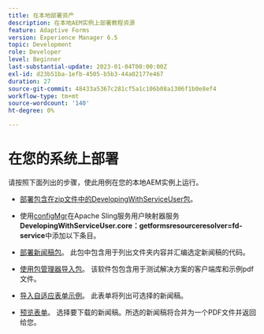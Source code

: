 ```yaml
---
title: 在本地部署资产
description: 在本地AEM实例上部署教程资源
feature: Adaptive Forms
version: Experience Manager 6.5
topic: Development
role: Developer
level: Beginner
last-substantial-update: 2023-01-04T00:00:00Z
exl-id: d23b51ba-1efb-4505-b5b3-44a02177e467
duration: 27
source-git-commit: 48433a5367c281cf5a1c106b08a1306f1b0e8ef4
workflow-type: tm+mt
source-wordcount: '140'
ht-degree: 0%

---
```


# 在您的系统上部署

请按照下面列出的步骤，使此用例在您的本地AEM实例上运行。

* [部署包含在zip文件中的DevelopingWithServiceUser包](https://experienceleague.adobe.com/docs/experience-manager-learn/assets/developingwithserviceuser.zip?lang=zh-Hans)。

* 使用[configMgr](http://localhost:4502/system/console/configMgr)在Apache Sling服务用户映射器服务&#x200B;**DevelopingWithServiceUser.core：getformsresourceresolver=fd-service**&#x200B;中添加以下条目。

* [部署新闻稿包](assets/Newsletters.core-1.0.0-SNAPSHOT.jar)。 此包中包含用于列出文件夹内容并汇编选定新闻稿的代码。

* [使用包管理器导入包](assets/newsletter.zip)。 该软件包包含用于测试解决方案的客户端库和示例pdf文件。

* [导入自适应表单示例](assets/sample-adaptive-form.zip)。 此表单将列出可选择的新闻稿。

* [预览表单](http://localhost:4502/content/dam/formsanddocuments/downloadarchivednewsletters/jcr:content?wcmmode=disabled)。
选择要下载的新闻稿。所选的新闻稿将合并为一个PDF文件并返回给您。
